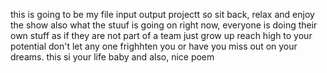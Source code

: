 this is going to be my file input output projectt so 
sit back, relax and enjoy the show
also what the stuuf is going on 
right now, everyone is doing their own stuff as if they are not part of a team
just grow up 
reach high to your potential 
don't let any one frighhten you or have you miss out on your dreams.
this si your life baby
and also, nice poem
